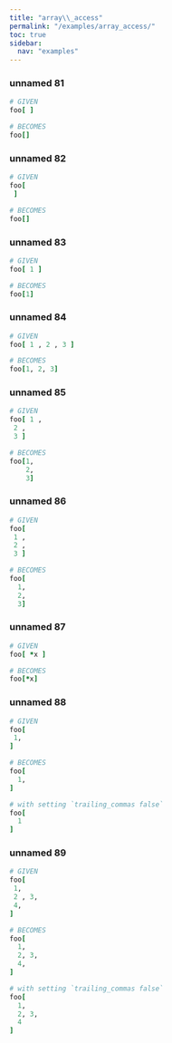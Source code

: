```yaml
---
title: "array\\_access"
permalink: "/examples/array_access/"
toc: true
sidebar:
  nav: "examples"
---
```


### unnamed 81
```ruby
# GIVEN
foo[ ]
```
```ruby
# BECOMES
foo[]
```
### unnamed 82
```ruby
# GIVEN
foo[
 ]
```
```ruby
# BECOMES
foo[]
```
### unnamed 83
```ruby
# GIVEN
foo[ 1 ]
```
```ruby
# BECOMES
foo[1]
```
### unnamed 84
```ruby
# GIVEN
foo[ 1 , 2 , 3 ]
```
```ruby
# BECOMES
foo[1, 2, 3]
```
### unnamed 85
```ruby
# GIVEN
foo[ 1 ,
 2 ,
 3 ]
```
```ruby
# BECOMES
foo[1,
    2,
    3]
```
### unnamed 86
```ruby
# GIVEN
foo[
 1 ,
 2 ,
 3 ]
```
```ruby
# BECOMES
foo[
  1,
  2,
  3]
```
### unnamed 87
```ruby
# GIVEN
foo[ *x ]
```
```ruby
# BECOMES
foo[*x]
```
### unnamed 88
```ruby
# GIVEN
foo[
 1,
]
```
```ruby
# BECOMES
foo[
  1,
]
```
```ruby
# with setting `trailing_commas false`
foo[
  1
]
```
### unnamed 89
```ruby
# GIVEN
foo[
 1,
 2 , 3,
 4,
]
```
```ruby
# BECOMES
foo[
  1,
  2, 3,
  4,
]
```
```ruby
# with setting `trailing_commas false`
foo[
  1,
  2, 3,
  4
]
```
